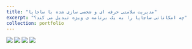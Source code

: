 ```yaml
---
title: "مدیریت سلامتی حرفه ای و شخصی سازی شده با ساجاپا"
excerpt: "چه امکاناتی ساجاپا را به یک برنامه ی ویژه تبدیل می کند؟"
collection: portfolio
---
```


<img src="../../images/slides/1/Slide1.png"/>

<img src="../../images/slides/1/Slide2.png"/>

<img src="../../images/slides/1/Slide3.png"/>

<img src="../../images/slides/1/Slide4.png"/>
